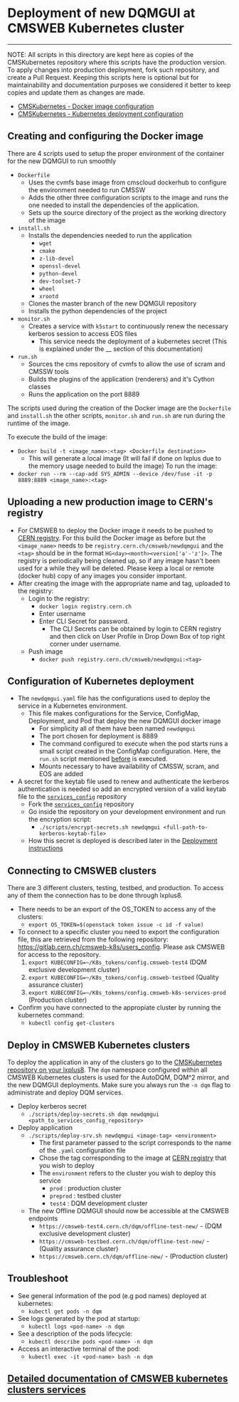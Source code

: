 # Deployment of new DQMGUI at CMSWEB Kubernetes cluster
---
NOTE: All scripts in this directory are kept here as copies of the CMSKubernetes repository where this scripts have the production version. To apply changes into production deployment, fork such repository, and create a Pull Request. Keeping this scripts here is optional but for maintainability and documentation purposes we considered it better to keep copies and update them as changes are made.
* [CMSKubernetes - Docker image configuration](https://github.com/dmwm/CMSKubernetes/tree/master/docker/newdqmgui)
* [CMSKubernetes - Kubernetes deployment configuration](https://github.com/dmwm/CMSKubernetes/blob/master/kubernetes/cmsweb/services/newdqmgui.yaml)

## Creating and configuring the Docker image
There are 4 scripts used to setup the proper environment of the container for the new DQMGUI to run smoothly
* `Dockerfile`
    * Uses the cvmfs base image from cmscloud dockerhub to configure the environment needed to run CMSSW
    * Adds the other three configuration scripts to the image and runs the one needed to install the dependencies of the application.
    * Sets up the source directory of the project as the working directory of the image
*  `install.sh`
    * Installs the dependencies needed to run the application
        * `wget`
        * `cmake`
        * `z-lib-devel`
        * `openssl-devel`
        * `python-devel`
        * `dev-toolset-7`
        * `wheel`
        * `xrootd`
    * Clones the master branch of the new DQMGUI repository
    * Installs the python dependencies of the project
* `monitor.sh`
    * Creates a service with `k5start` to continuously renew the necessary kerberos session to access EOS files
        * This service needs the deployment of a kubernetes secret (This is explained under the __ section of this documentation)
* `run.sh` 
    * Sources the cms repository of cvmfs to allow the use of scram and CMSSW tools
    * Builds the plugins of the application (renderers) and it's Cython classes
    * Runs the application on the port 8889

The scripts used during the creation of the Docker image are the `Dockerfile` and `install.sh` the other scripts, `monitor.sh` and `run.sh` are run during the runtime of the image.

To execute the build of the image:
* `Docker build -t <image_name>:<tag> <Dockerfile destination>`
    * This will generate a local image (It will fail if done on lxplus due to the memory usage needed to build the image)
To run the image:
* `docker run --rm --cap-add SYS_ADMIN --device /dev/fuse -it -p 8889:8889 <image_name>:<tag>`

## Uploading a new production image to CERN's registry
* For CMSWEB to deploy the Docker image it needs to be pushed to [CERN registry](registry.cern.ch/cmsweb/). For this build the Docker image as before but the `<image_name>` needs to be `registry.cern.ch/cmsweb/newdqmgui` and the `<tag>` should be in the format `HG<day><month><version['a'-'z']>`. The registry is periodically being cleaned up, so if any image hasn't been used for a while they will be deleted. Please keep a local or remote (docker hub) copy of any images you consider important. 
* After creating the image with the appropriate name and tag, uploaded to the registry:
    * Login to the registry:
        * `docker login registry.cern.ch`
        * Enter username
        * Enter CLI Secret for password. 
            * The CLI Secrets can be obtained by login to CERN registry and then click on User Profile in Drop Down Box of top right corner under username.
    * Push image
        * `docker push registry.cern.ch/cmsweb/newdqmgui:<tag>`

## Configuration of Kubernetes deployment
* The `newdqmgui.yaml` file has the configurations used to deploy the service in a Kubernetes environment.
    * This file makes configurations for the Service, ConfigMap, Deployment, and Pod that deploy the new DQMGUI docker image
        * For simplicity all of them have been named `newdqmgui`
        * The port chosen for deployment is 8889
        * The command configured to execute when the pod starts runs a small script created in the ConfigMap configuration. Here, the `run.sh` script mentioned [before](#creating-and-configuring-the-docker-image) is executed.
        * Mounts necessary to have availability of CMSSW, scram, and EOS are added
* A secret for the keytab file used to renew and authenticate the kerberos authentication is needed so add an encrypted version of a valid keytab file to the [`services_config`](https://gitlab.cern.ch/cmsweb-k8s/services_config) repository
    * Fork the [`services_config`](https://gitlab.cern.ch/cmsweb-k8s/services_config) repository
    * Go inside the repository on your development environment and run the encryption script:
        * `./scripts/encrypt-secrets.sh newdqmgui <full-path-to-kerberos-keytab-file>`
    * How this secret is deployed is described later in the [Deployment instructions](#deploy-in-cmsweb-kubernetes-clusters)

## Connecting to CMSWEB clusters
There are 3 different clusters, testing, testbed, and production. To access any of them the connection has to be done through lxplus8.
* There needs to be an export of the OS_TOKEN to access any of the clusters:
    * `export OS_TOKEN=$(openstack token issue -c id -f value)`
* To connect to a specific cluster you need to export the configuration file, this are retrieved from the following repository: https://gitlab.cern.ch/cmsweb-k8s/users_config. Please ask CMSWEB for access to the repository.
    1. `export KUBECONFIG=~/K8s_tokens/config.cmsweb-test4` (DQM exclusive development cluster)
    2. `export KUBECONFIG=~/K8s_tokens/config.cmsweb-testbed` (Quality assurance cluster)
    3. `export KUBECONFIG=~/K8s_tokens/config.cmsweb-k8s-services-prod` (Production cluster)
* Confirm you have connected to the appropiate cluster by running the kubernetes command:
    * `kubectl config get-clusters`

## Deploy in CMSWEB Kubernetes clusters
To deploy the application in any of the clusters go to the [CMSKubernetes repository on your lxplus8](https://github.com/dmwm/CMSKubernetes/). The `dqm` namespace configured within all CMSWEB Kubernetes clusters is used for the AutoDQM, DQM^2 mirror, and the new DQMGUI deployments. Make sure you always run the `-n dqm` flag to administrate and deploy DQM services.
* Deploy kerberos secret
    * `./scripts/deploy-secrets.sh dqm newdqmgui <path_to_services_config_repository>`
* Deploy application
    * `./scripts/deploy-srv.sh newdqmgui <image-tag> <environment>`
        * The first parameter passed to the script corresponds to the name of the `.yaml` configuration file
        * Chose the tag corresponding to the image at [CERN registry](registry.cern.ch/cmsweb/) that you wish to deploy
        * The `environment` refers to the cluster you wish to deploy this service
            * `prod` : production cluster
            * `preprod` : testbed cluster
            * `test4` : DQM development cluster
    * The new Offline DQMGUI should now be accessible at the CMSWEB endpoints
        * `https://cmsweb-test4.cern.ch/dqm/offline-test-new/` - (DQM exclusive development cluster)
        * `https://cmsweb-testbed.cern.ch/dqm/offline-test-new/` - (Quality assurance cluster)
        * `https://cmsweb.cern.ch/dqm/offline-new/` - (Production cluster)

## Troubleshoot
* See general information of the pod (e.g pod names) deployed at kubernetes:
    * `kubectl get pods -n dqm`
* See logs generated by the pod at startup:
    * `kubectl logs <pod-name> -n dqm`
* See a description of the pods lifecycle:
    * `kubectl describe pods <pod-name> -n dqm`
* Access an interactive terminal of the pod:
    * `kubectl exec -it <pod-name> bash -n dqm`

## [Detailed documentation of CMSWEB kubernetes clusters services](https://cms-http-group.docs.cern.ch/k8s_cluster/quickstart/)